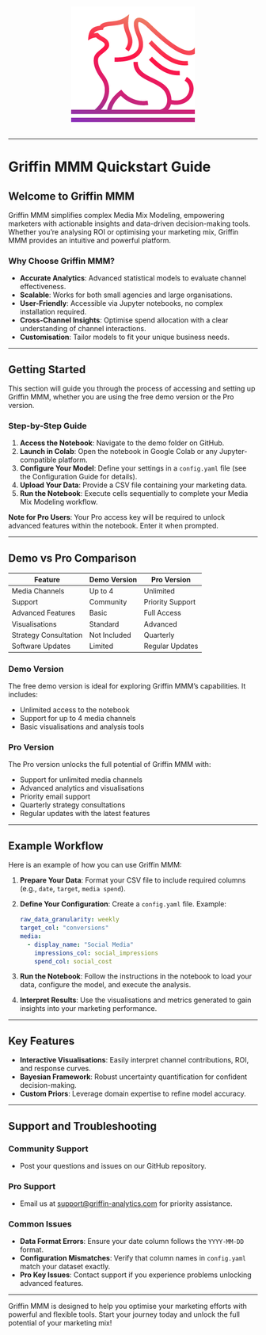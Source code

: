<p align="center">
  <img src="https://github.com/griffin-analytics/griffin-mmm-demo/raw/main/images/logo.png" alt="Griffin Logo">
</p>

----

# Griffin MMM Quickstart Guide

## Welcome to Griffin MMM

Griffin MMM simplifies complex Media Mix Modeling, empowering marketers with actionable insights and data-driven decision-making tools. Whether you’re analysing ROI or optimising your marketing mix, Griffin MMM provides an intuitive and powerful platform.

### Why Choose Griffin MMM?
- **Accurate Analytics**: Advanced statistical models to evaluate channel effectiveness.
- **Scalable**: Works for both small agencies and large organisations.
- **User-Friendly**: Accessible via Jupyter notebooks, no complex installation required.
- **Cross-Channel Insights**: Optimise spend allocation with a clear understanding of channel interactions.
- **Customisation**: Tailor models to fit your unique business needs.

---

## Getting Started

This section will guide you through the process of accessing and setting up Griffin MMM, whether you are using the free demo version or the Pro version.

### Step-by-Step Guide

1. **Access the Notebook**: Navigate to the demo folder on GitHub.
2. **Launch in Colab**: Open the notebook in Google Colab or any Jupyter-compatible platform.
3. **Configure Your Model**: Define your settings in a `config.yaml` file (see the Configuration Guide for details).
4. **Upload Your Data**: Provide a CSV file containing your marketing data.
5. **Run the Notebook**: Execute cells sequentially to complete your Media Mix Modeling workflow.

**Note for Pro Users**: Your Pro access key will be required to unlock advanced features within the notebook. Enter it when prompted.

---

## Demo vs Pro Comparison

| Feature               | Demo Version       | Pro Version        |
|-----------------------|--------------------|--------------------|
| Media Channels        | Up to 4           | Unlimited          |
| Support               | Community         | Priority Support   |
| Advanced Features     | Basic             | Full Access        |
| Visualisations        | Standard          | Advanced           |
| Strategy Consultation | Not Included      | Quarterly          |
| Software Updates      | Limited           | Regular Updates    |

### Demo Version
The free demo version is ideal for exploring Griffin MMM’s capabilities. It includes:
- Unlimited access to the notebook
- Support for up to 4 media channels
- Basic visualisations and analysis tools

### Pro Version
The Pro version unlocks the full potential of Griffin MMM with:
- Support for unlimited media channels
- Advanced analytics and visualisations
- Priority email support
- Quarterly strategy consultations
- Regular updates with the latest features

---

## Example Workflow

Here is an example of how you can use Griffin MMM:

1. **Prepare Your Data**: Format your CSV file to include required columns (e.g., `date`, `target`, `media spend`).

2. **Define Your Configuration**: Create a `config.yaml` file. Example:
   ```yaml
   raw_data_granularity: weekly
   target_col: "conversions"
   media:
     - display_name: "Social Media"
       impressions_col: social_impressions
       spend_col: social_cost
   ```

3. **Run the Notebook**: Follow the instructions in the notebook to load your data, configure the model, and execute the analysis.

4. **Interpret Results**: Use the visualisations and metrics generated to gain insights into your marketing performance.

---

## Key Features

- **Interactive Visualisations**: Easily interpret channel contributions, ROI, and response curves.
- **Bayesian Framework**: Robust uncertainty quantification for confident decision-making.
- **Custom Priors**: Leverage domain expertise to refine model accuracy.

---

## Support and Troubleshooting

### Community Support
- Post your questions and issues on our GitHub repository.

### Pro Support
- Email us at support@griffin-analytics.com for priority assistance.

### Common Issues
- **Data Format Errors**: Ensure your date column follows the `YYYY-MM-DD` format.
- **Configuration Mismatches**: Verify that column names in `config.yaml` match your dataset exactly.
- **Pro Key Issues**: Contact support if you experience problems unlocking advanced features.

---

Griffin MMM is designed to help you optimise your marketing efforts with powerful and flexible tools. Start your journey today and unlock the full potential of your marketing mix!

